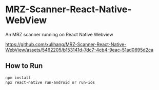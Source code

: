 # MRZ-Scanner-React-Native-WebView
An MRZ scanner running on React Native Webview



https://github.com/xulihang/MRZ-Scanner-React-Native-WebView/assets/5462205/b153141d-7dc7-4cb4-9eac-51ad0695d2ca



## How to Run

```bash
npm install
npx react-native run-android or run-ios
```
